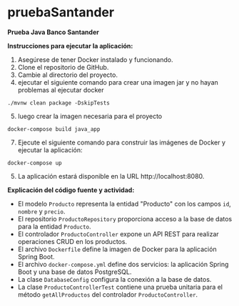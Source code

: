 # pruebaSantander

**Prueba Java Banco Santander**

**Instrucciones para ejecutar la aplicación:**

1. Asegúrese de tener Docker instalado y funcionando.
2. Clone el repositorio de GitHub.
3. Cambie al directorio del proyecto.
4. ejecutar el siguiente comando para crear una imagen jar y no hayan problemas al ejecutar docker

```
./mvnw clean package -DskipTests
```
5. luego crear la imagen necesaria para el proyecto
```
docker-compose build java_app
```
7. Ejecute el siguiente comando para construir las imágenes de Docker y ejecutar la aplicación:
```
docker-compose up
```
5. La aplicación estará disponible en la URL http://localhost:8080.

**Explicación del código fuente y actividad:**

- El modelo `Producto` representa la entidad "Producto" con los campos `id`, `nombre` y `precio`.
- El repositorio `ProductoRepository` proporciona acceso a la base de datos para la entidad `Producto`.
- El controlador `ProductoController` expone un API REST para realizar operaciones CRUD en los productos.
- El archivo `Dockerfile` define la imagen de Docker para la aplicación Spring Boot.
- El archivo `docker-compose.yml` define dos servicios: la aplicación Spring Boot y una base de datos PostgreSQL.
- La clase `DatabaseConfig` configura la conexión a la base de datos.
- La clase `ProductoControllerTest` contiene una prueba unitaria para el método `getAllProductos` del controlador `ProductoController`.
